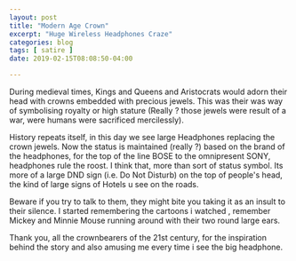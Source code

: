 ```yaml
---
layout: post
title: "Modern Age Crown"
excerpt: "Huge Wireless Headphones Craze"
categories: blog
tags: [ satire ]
date: 2019-02-15T08:08:50-04:00

---
```



During medieval times, Kings and Queens and Aristocrats would adorn their head with crowns embedded with precious jewels. This was their was way of symbolising
royalty or high stature (Really ? those jewels were result of a war, were humans were sacrificed mercilessly).

History repeats itself, in this day we see large Headphones replacing the crown jewels. Now the status is maintained (really ?) based on the brand of the headphones, for the top of the line BOSE to the omnipresent SONY, headphones rule the roost. I think that, more than sort of status symbol. Its more of a large DND sign (i.e. Do Not Disturb) on the top of people's head, the kind of large signs of Hotels u see on the roads.

Beware if you try to talk to them, they might bite you taking it as an insult to their silence. I started remembering the cartoons i watched , remember Mickey and Minnie Mouse running around with their two round large ears.

Thank you, all the crownbearers of the 21st century, for the inspiration behind the story and also amusing me every time i see the big headphone.
